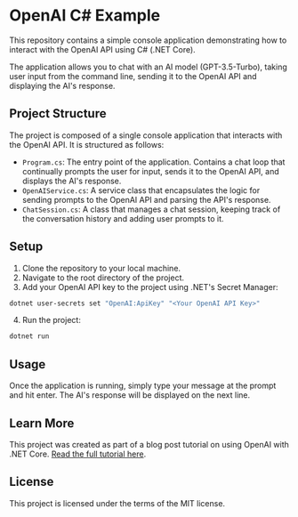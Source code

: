 # OpenAI C# Example

This repository contains a simple console application demonstrating how to interact with the OpenAI API using C# (.NET Core).

The application allows you to chat with an AI model (GPT-3.5-Turbo), taking user input from the command line, sending it to the OpenAI API and displaying the AI's response.

## Project Structure

The project is composed of a single console application that interacts with the OpenAI API. It is structured as follows:

- `Program.cs`: The entry point of the application. Contains a chat loop that continually prompts the user for input, sends it to the OpenAI API, and displays the AI's response.
- `OpenAIService.cs`: A service class that encapsulates the logic for sending prompts to the OpenAI API and parsing the API's response.
- `ChatSession.cs`: A class that manages a chat session, keeping track of the conversation history and adding user prompts to it.

## Setup

1. Clone the repository to your local machine.
2. Navigate to the root directory of the project.
3. Add your OpenAI API key to the project using .NET's Secret Manager:
```bash
dotnet user-secrets set "OpenAI:ApiKey" "<Your OpenAI API Key>"
 ```

4. Run the project:
```bash
dotnet run
```

## Usage

Once the application is running, simply type your message at the prompt and hit enter. The AI's response will be displayed on the next line.

## Learn More

This project was created as part of a blog post tutorial on using OpenAI with .NET Core. [Read the full tutorial here](https://blog.ricofritzsche.de/ai-powered-net-core-apps-a-comprehensive-guide-to-openai-integration-f24ae7ae55f0?sk=57f7780d138e8686c48da740e22a8060).

## License

This project is licensed under the terms of the MIT license.

